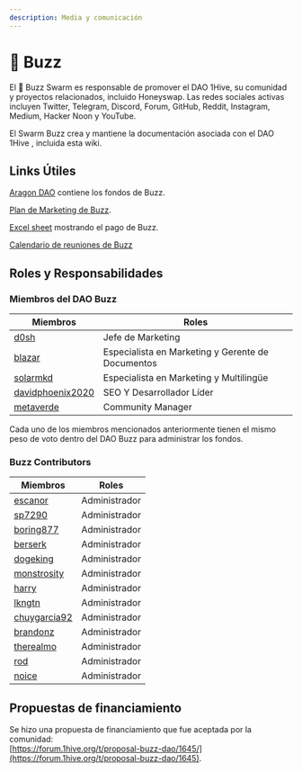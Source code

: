 ```yaml
---
description: Media y comunicación
---
```


# 🐝 Buzz

El 🐝 Buzz Swarm es responsable de promover el DAO 1Hive, su comunidad y proyectos relacionados, incluido Honeyswap. Las redes sociales activas incluyen Twitter, Telegram, Discord, Forum, GitHub, Reddit, Instagram, Medium, Hacker Noon y YouTube.&#x20;

El Swarm Buzz crea y mantiene la documentación asociada con el DAO 1Hive , incluida esta wiki.

## Links Útiles

[Aragon DAO](https://aragon.1hive.org/#/buzzdao/) contiene los fondos de Buzz.

[Plan de Marketing de Buzz](https://drive.google.com/file/d/1giD4QcVfHNUaAwcXWqEdV4jI2CUSQH24/view).

[Excel sheet](https://docs.google.com/spreadsheets/d/1UNrQMLVDWS-r7z6Z5MLNRSRP70f\_gjbG5DYVceDLrXU/edit#gid=0) mostrando el pago de Buzz.

[Calendario de reuniones de Buzz](https://calendar.google.com/calendar/u/0/embed?src=c\_k77c78d1kdt9e1vpk2cvjcc7jg@group.calendar.google.com\&ctz)

## Roles y Responsabilidades

### Miembros del DAO Buzz

| Miembros                                                               | Roles                                             |
| ---------------------------------------------------------------------- | ------------------------------------------------- |
| [d0sh](https://forum.1hive.org/u/d0sh/summary)                         | Jefe de Marketing                                 |
| [blazar](https://forum.1hive.org/u/blazar/summary)                     | Especialista en Marketing y Gerente de Documentos |
| [solarmkd](https://forum.1hive.org/u/solarmkd/summary)                 | Especialista en Marketing y Multilingüe           |
| [davidphoenix2020](https://forum.1hive.org/u/davidphoenix2020/summary) | SEO Y Desarrollador Líder                         |
| [metaverde](https://forum.1hive.org/u/metaverde/summary)               | Community Manager                                 |

Cada uno de los miembros mencionados anteriormente tienen el mismo peso de voto dentro del DAO Buzz para administrar los fondos.&#x20;

### Buzz Contributors

| Miembros                                                       | Roles         |
| -------------------------------------------------------------- | ------------- |
| [escanor](https://forum.1hive.org/u/escanor/summary)           | Administrador |
| [sp7290](https://forum.1hive.org/u/sp7290/summary)             | Administrador |
| [boring877](https://forum.1hive.org/u/boring877/summary)       | Administrador |
| [berserk](https://forum.1hive.org/u/berserk/summary)           | Administrador |
| [dogeking](https://forum.1hive.org/u/dogeking/summary)         | Administrador |
| [monstrosity](https://forum.1hive.org/u/monstrosity/summary)   | Administrador |
| [harry](https://forum.1hive.org/u/harry/summary)               | Administrador |
| [lkngtn](https://forum.1hive.org/u/lkngtn)                     | Administrador |
| [chuygarcia92](https://forum.1hive.org/u/chuygarcia92/summary) | Administrador |
| [brandonz](https://forum.1hive.org/u/brandonz/summary)         | Administrador |
| [therealmo](https://forum.1hive.org/u/therealmo/summary)       | Administrador |
| [rod](https://forum.1hive.org/u/rod/summary)                   | Administrador |
| [noice](https://forum.1hive.org/u/noice/summary)               | Administrador |

## Propuestas de financiamiento

Se hizo una propuesta de financiamiento que fue aceptada por la comunidad:\
[https://forum.1hive.org/t/proposal-buzz-dao/1645/](https://forum.1hive.org/t/proposal-buzz-dao/1645).
